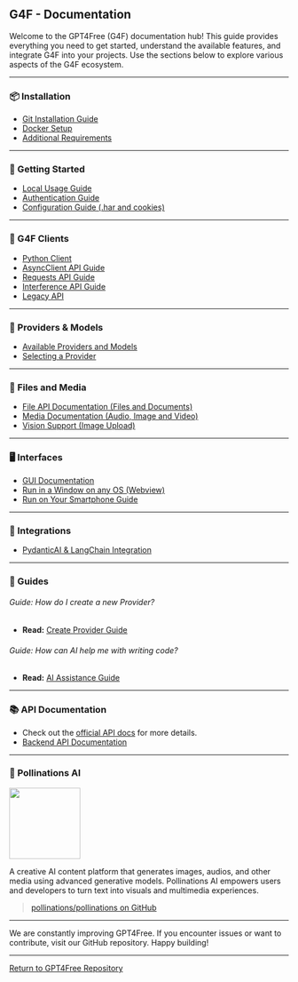 ## G4F - Documentation

Welcome to the GPT4Free (G4F) documentation hub! This guide provides everything you need to get started, understand the available features, and integrate G4F into your projects. Use the sections below to explore various aspects of the G4F ecosystem.

---

### 📦 Installation

- [Git Installation Guide](git.md)
- [Docker Setup](docker.md)
- [Additional Requirements](requirements.md)

---

### 🚀 Getting Started

- [Local Usage Guide](local.md)
- [Authentication Guide](authentication.md)
- [Configuration Guide (.har and cookies)](configuration.md)

---

### 🤖 G4F Clients

- [Python Client](client.md)
- [AsyncClient API Guide](async_client.md)
- [Requests API Guide](requests.md)
- [Interference API Guide](interference-api.md)
- [Legacy API](legacy.md)

---

### 🧠 Providers & Models

- [Available Providers and Models](providers-and-models.md)
- [Selecting a Provider](selecting_a_provider.md)

---

### 📂 Files and Media

- [File API Documentation (Files and Documents)](file.md)
- [Media Documentation (Audio, Image and Video)](media.md)
- [Vision Support (Image Upload)](vision.md)

---

### 🖥️ Interfaces

- [GUI Documentation](gui.md)
- [Run in a Window on any OS (Webview)](webview.md)
- [Run on Your Smartphone Guide](guides/phone.md)

---

### 🧩 Integrations

- [PydanticAI & LangChain Integration](pydantic_ai.md)

---

### 📖 Guides

###### Guide: How do I create a new Provider?  
- **Read:** [Create Provider Guide](https://github.com/gpt4free/gpt4free.github.io/blob/main/docs/guides/create_provider.md)

###### Guide: How can AI help me with writing code?  
- **Read:** [AI Assistance Guide](https://github.com/gpt4free/gpt4free.github.io/blob/main/docs/guides/help_me.md)

---

### 📚 API Documentation

- Check out the [official API docs](https://gpt4free.github.io/api-docs) for more details.
- [Backend API Documentation](backend_api_documentation.md)

---

### 🌟 Pollinations AI

<img src="https://image.pollinations.ai/prompt/Create+a+logo+for+Pollinations+AI+featuring+an+abstract+flower+blooming+digital+petals+glowing+center+futuristic+font+Pollinations+AI?width=512&height=256&nologo=true" height="128">

A creative AI content platform that generates images, audios, and other media using advanced generative models. Pollinations AI empowers users and developers to turn text into visuals and multimedia experiences.

> [pollinations/pollinations on GitHub](https://github.com/pollinations/pollinations)

---

We are constantly improving GPT4Free. If you encounter issues or want to contribute, visit our GitHub repository. Happy building!

---

[Return to GPT4Free Repository](https://github.com/xtekky/gpt4free)
